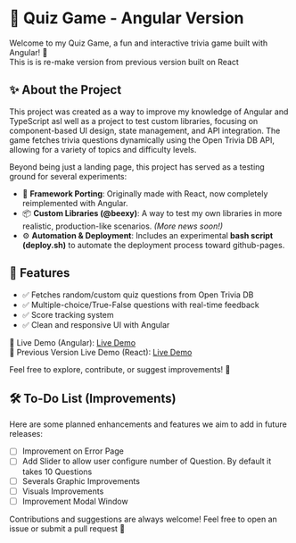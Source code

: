 # 🧠 Quiz Game - Angular Version
Welcome to my Quiz Game, a fun and interactive trivia game built with Angular! 🎉
<br>
This is is re-make version from previous version built on React

## ✨ About the Project
This project was created as a way to improve my knowledge of Angular and TypeScript asl well as a project to test custom libraries, focusing on component-based UI design, state management, and API integration. The game fetches trivia questions dynamically using the Open Trivia DB API, allowing for a variety of topics and difficulty levels.

Beyond being just a landing page, this project has served as a testing ground for several experiments:  
* 🔄 **Framework Porting**: Originally made with React, now completely reimplemented with Angular.  
* 📦 **Custom Libraries (@beexy)**: A way to test my own libraries in more realistic, production-like scenarios. *(More news soon!)*  
* ⚙️ **Automation & Deployment**: Includes an experimental **bash script (deploy.sh)** to automate the deployment process toward github-pages.  

## 🚀 Features

* ✅ Fetches random/custom quiz questions from Open Trivia DB
* ✅ Multiple-choice/True-False questions with real-time feedback
* ✅ Score tracking system
* ✅ Clean and responsive UI with Angular

🔗 Live Demo (Angular): <a href="https://jesuscris90.github.io/ngx-quiz-game/" target="_blank" rel="noopener noreferrer">Live Demo</a>
<br>
🔗 Previous Version Live Demo (React): <a href="https://jesuscris90.github.io/Quiz-Game/" target="_blank" rel="noopener noreferrer">Live Demo</a>

Feel free to explore, contribute, or suggest improvements! 🚀

## 🛠️ To-Do List (Improvements)

Here are some planned enhancements and features we aim to add in future releases:

- [ ] Improvement on Error Page
- [ ] Add Slider to allow user configure number of Question. By default it takes 10 Questions
- [ ] Severals Graphic Improvements
- [ ] Visuals Improvements
- [ ] Improvement Modal Window

Contributions and suggestions are always welcome! Feel free to open an issue or submit a pull request 🚀